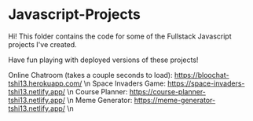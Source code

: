 # Javascript-Projects

Hi! This folder contains the code for some of the Fullstack Javascript projects I've created.

Have fun playing with deployed versions of these projects!

Online Chatroom (takes a couple seconds to load): https://bloochat-tshi13.herokuapp.com/  \n
Space Invaders Game: https://space-invaders-tshi13.netlify.app/ \n
Course Planner: https://course-planner-tshi13.netlify.app/ \n
Meme Generator: https://meme-generator-tshi13.netlify.app/ \n
